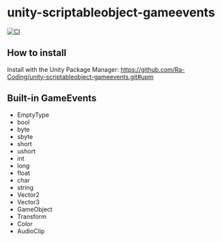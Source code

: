 # unity-scriptableobject-gameevents

[![CI](https://github.com/Ra-Coding/unity-scriptableobject-gameevents/actions/workflows/ci.yml/badge.svg)](https://github.com/Ra-Coding/unity-scriptableobject-gameevents/actions/workflows/ci.yml)

## How to install

Install with the Unity Package Manager: https://github.com/Ra-Coding/unity-scriptableobject-gameevents.git#upm 

## Built-in GameEvents

- EmptyType
- bool
- byte
- sbyte
- short
- ushort
- int
- long
- float
- char
- string
- Vector2
- Vector3
- GameObject
- Transform
- Color
- AudioClip
